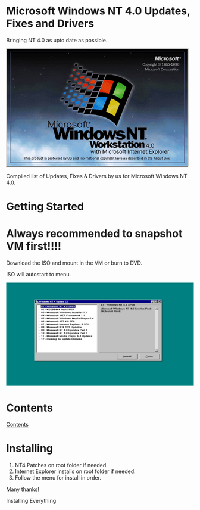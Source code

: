 # Microsoft Windows NT 4.0 Updates, Fixes and Drivers 

Bringing NT 4.0 as upto date as possible.

![Alt text](NT4.png)


Compiled list of Updates, Fixes & Drivers by us for Microsoft Windows NT 4.0.

# **Getting Started**

# **Always recommended to snapshot VM first!!!!**

Download the ISO and mount in the VM or burn to DVD.

ISO will autostart to menu.

![Alt text](Screenshot.png)



# **Contents**

[Contents](https://github.com/InstallingEverything/WindowsNT4Updates-Fixes/blob/main/Updates.md)


# **Installing**

1. NT4 Patches on root folder if needed.
2. Internet Explorer installs on root folder if needed.
3. Follow the menu for install in order.

    
Many thanks!

Installing Everything
